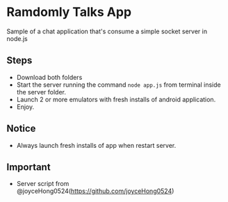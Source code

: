# Ramdomly Talks App
Sample of a chat application that's consume a simple socket server in node.js

## Steps
- Download both folders 
- Start the server running the command `node app.js` from terminal inside the server folder.
- Launch 2 or more emulators with fresh installs of android application.
- Enjoy.

## Notice
- Always launch fresh installs of app when restart server.

## Important
- Server script from @joyceHong0524(https://github.com/joyceHong0524)
